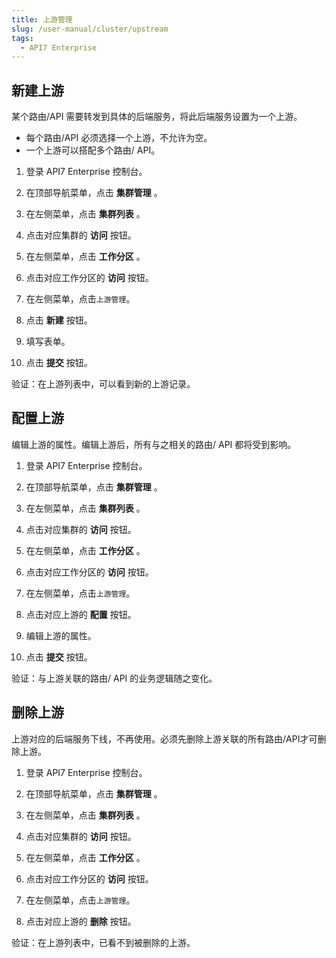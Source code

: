 ```yaml
---
title: 上游管理
slug: /user-manual/cluster/upstream
tags:
  - API7 Enterprise
---
```


## 新建上游

某个路由/API 需要转发到具体的后端服务，将此后端服务设置为一个上游。

- 每个路由/API 必须选择一个上游，不允许为空。
- 一个上游可以搭配多个路由/ API。

1.  登录 API7 Enterprise 控制台。

2.  在顶部导航菜单，点击 **集群管理** 。

3. 在左侧菜单，点击 **集群列表** 。

4. 点击对应集群的 **访问** 按钮。

5. 在左侧菜单，点击 **工作分区** 。

6. 点击对应工作分区的 **访问** 按钮。

7. 在左侧菜单，点击`上游管理`。

8. 点击 **新建** 按钮。

9. 填写表单。

10. 点击 **提交** 按钮。

验证：在上游列表中，可以看到新的上游记录。

## 配置上游

编辑上游的属性。编辑上游后，所有与之相关的路由/ API 都将受到影响。

1.  登录 API7 Enterprise 控制台。

2.  在顶部导航菜单，点击 **集群管理** 。

3. 在左侧菜单，点击 **集群列表** 。

4. 点击对应集群的 **访问** 按钮。

5. 在左侧菜单，点击 **工作分区** 。

6. 点击对应工作分区的 **访问** 按钮。

7. 在左侧菜单，点击`上游管理`。

8. 点击对应上游的 **配置** 按钮。

9. 编辑上游的属性。

10. 点击 **提交** 按钮。

验证：与上游关联的路由/ API 的业务逻辑随之变化。

## 删除上游

上游对应的后端服务下线，不再使用。必须先删除上游关联的所有路由/API才可删除上游。

1.  登录 API7 Enterprise 控制台。

2.  在顶部导航菜单，点击 **集群管理** 。

3. 在左侧菜单，点击 **集群列表** 。

4. 点击对应集群的 **访问** 按钮。

5. 在左侧菜单，点击 **工作分区** 。

6. 点击对应工作分区的 **访问** 按钮。

7. 在左侧菜单，点击`上游管理`。

8. 点击对应上游的 **删除** 按钮。

验证：在上游列表中，已看不到被删除的上游。
